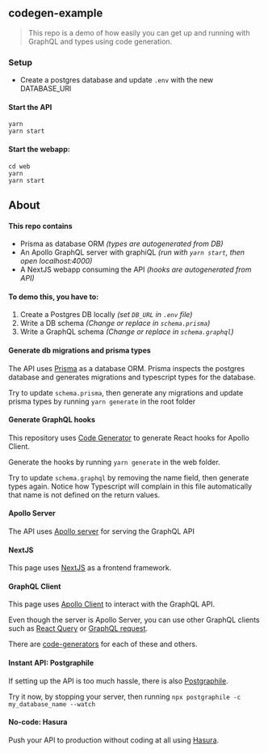 ## codegen-example

> This repo is a demo of how easily you can get up and running with
> GraphQL and types using code generation.


### Setup

- Create a postgres database and update `.env` with the new DATABASE_URl


#### Start the API
```
yarn
yarn start
```

#### Start the webapp:

```
cd web
yarn
yarn start
```

## About

#### This repo contains

- Prisma as database ORM _(types are autogenerated from DB)_
- An Apollo GraphQL server with graphiQL _(run with `yarn start`, then open localhost:4000)_
- A NextJS webapp consuming the API _(hooks are autogenerated from API)_

#### To demo this, you have to:
1. Create a Postgres DB locally _(set `DB_URL` in `.env` file)_ 
2. Write a DB schema _(Change or replace in `schema.prisma`)_ 
3. Write a GraphQL schema _(Change or replace in `schema.graphql`)_ 


#### Generate db migrations and prisma types

The API uses [Prisma](https://www.prisma.io/docs/getting-started)
as a database ORM. Prisma inspects the postgres database and
generates migrations and typescript types for the database.

Try to update `schema.prisma`, then generate any
migrations and update prisma types by running
`yarn generate` in the root folder

#### Generate GraphQL hooks

This repository uses [Code Generator](https://www.graphql-code-generator.com/)
to generate React hooks for Apollo Client.

Generate the hooks by running `yarn generate` in the web folder.

Try to update `schema.graphql` by removing the name
field, then generate types again. Notice how Typescript will
complain in this file automatically that name is not defined on
the return values.

#### Apollo Server
The API uses [Apollo server](https://www.apollographql.com/docs/apollo-server/getting-started/) for serving the GraphQL API

#### NextJS
This page uses [NextJS]("https://nextjs.org/docs") as a frontend framework.


#### GraphQL Client

This page uses [Apollo Client](https://www.apollographql.com/docs/react/get-started/)
to interact with the GraphQL API.

Even though the server is Apollo Server, you can use other GraphQL
clients such as [React Query](https://react-query.tanstack.com/graphql) or
[GraphQL request](https://github.com/prisma-labs/graphql-request).

There are [code-generators](https://www.graphql-code-generator.com/docs/plugins/typescript-react-apollo) for each of these and others.

#### Instant API: Postgraphile

If setting up the API is too much hassle, there is also 
[Postgraphile](https://www.graphile.org/postgraphile/).

Try it now, by stopping your server, then running
`npx postgraphile -c my_database_name --watch`

#### No-code: Hasura

Push your API to production without coding at all using
[Hasura](https://hasura.io/).
